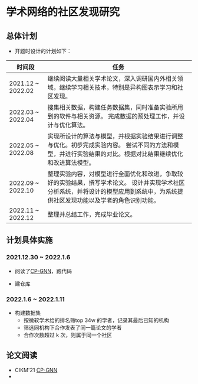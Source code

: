 # 学术网络的社区发现研究

## 总体计划

- 开题时设计的计划如下：

| 时间段 | 任务 |
| ------ | ---- |
| 2021.12 ~ 2022.02                                            | 继续阅读大量相关学术论文，深入调研国内外相关领域，继续学习相关技术，特别是异构图表示学习和社区发现。 |
| 2022.03 ~ 2022.04                                            | 搜集相关数据，构建任务数据集，同时准备实验所用到的软件与相关资源。 完成数据的预处理工作，并设计与优化算法。                    |
| 2022.05 ~ 2022.08                                            | 实现所设计的算法与模型，并根据实验结果进行调整与优化。初步完成实验内容。  尝试不同的方法和模型，并进行实验结果的对比。根据对比结果继续优化和改进算法模型。 |
| 2022.09 ~ 2022.10                                            | 整理实验内容，对模型进行全面优化和改进，争取较好的实验结果，撰写学术论文。 设计并实现学术社区分析系统，并将设计的模型应用到系统中，为系统提供社区发现功能以及学者的角色识别功能。 |                                                              |
| 2022.11 ~ 2022.12                                            | 整理并总结工作，完成毕业论文。                               |

## 计划具体实施

### 2021.12.30 ~ 2022.1.6

- 阅读了[CP-GNN](https://github.com/RManLuo/CP-GNN)，跑代码

- 建仓库

### 2022.1.6 ~ 2022.1.11

- 构建数据集
  - 按微软学术给的排名筛top 34w 的学者，记录其最后已知的机构
  - 筛选同机构下合作发表了同一篇论文的学者
  - 合作次数超过 k 次，则属于同一个社区

## 论文阅读

- CIKM'21 [CP-GNN](https://github.com/RManLuo/CP-GNN)
- 